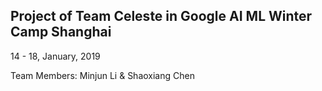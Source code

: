 ## Project of Team Celeste in Google AI ML Winter Camp Shanghai
14 - 18, January, 2019

Team Members: Minjun Li & Shaoxiang Chen
